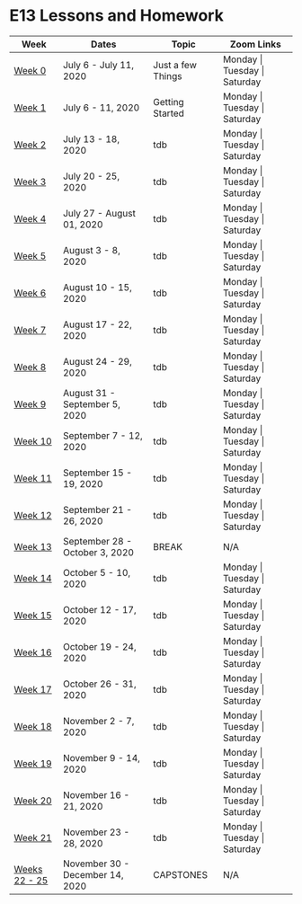 # E13 Lessons and Homework

| Week | Dates | Topic | Zoom Links |
|---|---|---|---|
| [Week 0](./week00) | July 6 - July 11, 2020 | Just a few Things | Monday \| Tuesday \| Saturday |
| [Week 1](./week01) | July 6 - 11, 2020 | Getting Started | Monday \| Tuesday \| Saturday |
| [Week 2](./week02) | July 13 - 18, 2020 | tdb | Monday \| Tuesday \| Saturday |
| [Week 3](./week03) | July 20 - 25, 2020 | tdb | Monday \| Tuesday \| Saturday |
| [Week 4](./week04) | July 27 - August 01, 2020 | tdb | Monday \| Tuesday \| Saturday |
| [Week 5](./week05) | August 3 - 8, 2020 | tdb | Monday \| Tuesday \| Saturday |
| [Week 6](./week06) | August 10 - 15, 2020 | tdb | Monday \| Tuesday \| Saturday |
| [Week 7](./week07) | August 17 - 22, 2020 | tdb | Monday \| Tuesday \| Saturday |
| [Week 8](./week08) | August 24 - 29, 2020 | tdb | Monday \| Tuesday \| Saturday |
| [Week 9](./week09) | August 31 - September 5, 2020 | tdb | Monday \| Tuesday \| Saturday |
| [Week 10](./week10) | September 7 - 12, 2020 | tdb | Monday \| Tuesday \| Saturday |
| [Week 11](./week11) | September 15 - 19, 2020 | tdb | Monday \| Tuesday \| Saturday |
| [Week 12](./week12) | September 21 - 26, 2020 | tdb | Monday \| Tuesday \| Saturday |
| [Week 13](./week13) | September 28 - October 3, 2020 | BREAK | N/A|
| [Week 14](./week14) | October 5 - 10, 2020 | tdb | Monday \| Tuesday \| Saturday |
| [Week 15](./week15) | October 12 - 17, 2020 | tdb | Monday \| Tuesday \| Saturday |
| [Week 16](./week16) | October 19 - 24, 2020 | tdb | Monday \| Tuesday \| Saturday |
| [Week 17](./week17) | October 26 - 31, 2020 | tdb | Monday \| Tuesday \| Saturday |
| [Week 18](./week18) | November 2 - 7, 2020 | tdb | Monday \| Tuesday \| Saturday |
| [Week 19](./week19) | November 9 - 14, 2020 | tdb | Monday \| Tuesday \| Saturday |
| [Week 20](./week20) | November 16 - 21, 2020 | tdb | Monday \| Tuesday \| Saturday |
| [Week 21](./week21) | November 23 - 28, 2020 | tdb | Monday \| Tuesday \| Saturday |
| [Weeks 22 - 25](./weeks22-25) | November 30 - December 14, 2020 | CAPSTONES | N/A |